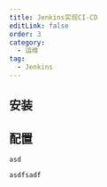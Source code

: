 ```yaml
---
title: Jenkins实现CI-CD
editLink: false
order: 3
category:
  - 运维
tag:
  - Jenkins
---
```


## 安装
## 配置
`asd` 
```
asdfsadf 
```
